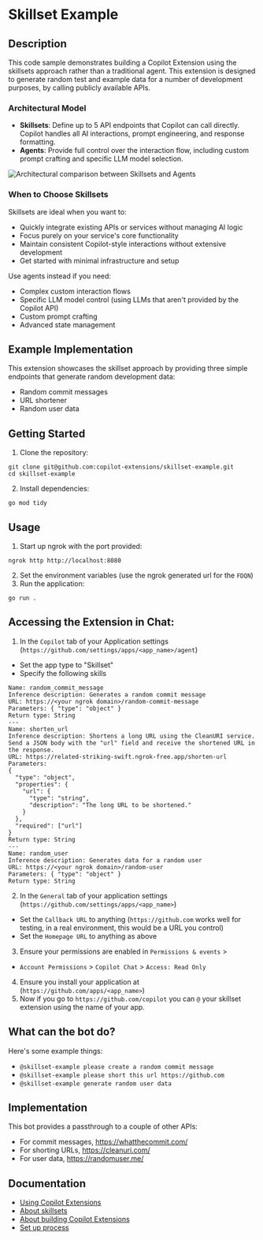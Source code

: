 # Skillset Example

## Description

This code sample demonstrates building a Copilot Extension using the skillsets approach rather than a traditional agent. This extension is designed to generate random test and example data for a number of development purposes, by calling publicly available APIs.

### Architectural Model
- **Skillsets**: Define up to 5 API endpoints that Copilot can call directly. Copilot handles all AI interactions, prompt engineering, and response formatting.
- **Agents**: Provide full control over the interaction flow, including custom prompt crafting and specific LLM model selection.

![Architectural comparison between Skillsets and Agents](https://github.com/user-attachments/assets/9c5d6489-afb5-47c2-be73-2561d89dfde3)


### When to Choose Skillsets
Skillsets are ideal when you want to:
- Quickly integrate existing APIs or services without managing AI logic
- Focus purely on your service's core functionality
- Maintain consistent Copilot-style interactions without extensive development
- Get started with minimal infrastructure and setup

Use agents instead if you need:
- Complex custom interaction flows
- Specific LLM model control (using LLMs that aren't provided by the Copilot API)
- Custom prompt crafting
- Advanced state management

## Example Implementation

This extension showcases the skillset approach by providing three simple endpoints that generate random development data:
- Random commit messages
- URL shortener
- Random user data

## Getting Started
1. Clone the repository: 

```
git clone git@github.com:copilot-extensions/skillset-example.git
cd skillset-example
```

2. Install dependencies:

```
go mod tidy
```

## Usage

1. Start up ngrok with the port provided:

```
ngrok http http://localhost:8080
```

2. Set the environment variables (use the ngrok generated url for the `FDQN`)
3. Run the application:

```
go run .
```

## Accessing the Extension in Chat:

1. In the `Copilot` tab of your Application settings (`https://github.com/settings/apps/<app_name>/agent`)
- Set the app type to "Skillset"
- Specify the following skills
```
Name: random_commit_message
Inference description: Generates a random commit message
URL: https://<your ngrok domain>/random-commit-message
Parameters: { "type": "object" }
Return type: String
---
Name: shorten_url
Inference description: Shortens a long URL using the CleanURI service. Send a JSON body with the "url" field and receive the shortened URL in the response.
URL: https://related-striking-swift.ngrok-free.app/shorten-url
Parameters: 
{
  "type": "object",
  "properties": {
    "url": {
      "type": "string",
      "description": "The long URL to be shortened."
    }
  },
  "required": ["url"]
}
Return type: String
---
Name: random_user
Inference description: Generates data for a random user
URL: https://<your ngrok domain>/random-user
Parameters: { "type": "object" }
Return type: String
```

2. In the `General` tab of your application settings (`https://github.com/settings/apps/<app_name>`)
- Set the `Callback URL` to anything (`https://github.com` works well for testing, in a real environment, this would be a URL you control)
- Set the `Homepage URL` to anything as above
3. Ensure your permissions are enabled in `Permissions & events` > 
- `Account Permissions` > `Copilot Chat` > `Access: Read Only`
4. Ensure you install your application at (`https://github.com/apps/<app_name>`)
5. Now if you go to `https://github.com/copilot` you can `@` your skillset extension using the name of your app.

## What can the bot do?

Here's some example things:

* `@skillset-example please create a random commit message`
* `@skillset-example please short this url https://github.com`
* `@skillset-example generate random user data`

## Implementation

This bot provides a passthrough to a couple of other APIs:

* For commit messages, https://whatthecommit.com/
* For shorting URLs, https://cleanuri.com/
* For user data, https://randomuser.me/

## Documentation
- [Using Copilot Extensions](https://docs.github.com/en/copilot/using-github-copilot/using-extensions-to-integrate-external-tools-with-copilot-chat)
- [About skillsets](https://docs.github.com/en/copilot/building-copilot-extensions/building-a-copilot-skillset-for-your-copilot-extension/about-copilot-skillsets)
- [About building Copilot Extensions](https://docs.github.com/en/copilot/building-copilot-extensions/about-building-copilot-extensions)
- [Set up process](https://docs.github.com/en/copilot/building-copilot-extensions/setting-up-copilot-extensions)
